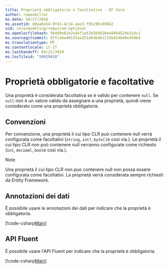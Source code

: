 ```yaml
---
title: Proprietà obbligatorie o facoltative - EF Core
author: rowanmiller
ms.date: 10/27/2016
ms.assetid: ddaa0a54-9f43-4c34-aae3-f95c96c69842
uid: core/modeling/required-optional
ms.openlocfilehash: 564d9e62e2ed4f1a52b569630ed4994529e31dc1
ms.sourcegitcommit: 87fcaba46535aa351db4bdb1231bd14b40e459b9
ms.translationtype: MT
ms.contentlocale: it-IT
ms.lasthandoff: 04/22/2019
ms.locfileid: "59929810"
---
```

# <a name="required-and-optional-properties"></a>Proprietà obbligatorie e facoltative

Una proprietà è considerata facoltativa se è valido per contenere `null`. Se `null` non è un valore valido da assegnare a una proprietà, quindi viene considerato come una proprietà obbligatoria.

## <a name="conventions"></a>Convenzioni

Per convenzione, una proprietà il cui tipo CLR può contenere null verrà configurata come facoltativi (`string`, `int?`, `byte[]`e così via.). Le proprietà il cui tipo CLR non può contenere null verranno configurate come richiesto (`int`, `decimal`, `bool`e così via.).

> [!NOTE]  
> Una proprietà il cui tipo CLR non può contenere null non possa essere configurata come facoltativi. La proprietà verrà considerata sempre richiesti da Entity Framework.

## <a name="data-annotations"></a>Annotazioni dei dati

È possibile usare le annotazioni dei dati per indicare che la proprietà è obbligatoria.

[!code-csharp[Main](../../../samples/core/Modeling/DataAnnotations/Samples/Required.cs?highlight=14)]

## <a name="fluent-api"></a>API Fluent

È possibile usare l'API Fluent per indicare che la proprietà è obbligatoria.

[!code-csharp[Main](../../../samples/core/Modeling/FluentAPI/Samples/Required.cs?highlight=11-13)]

